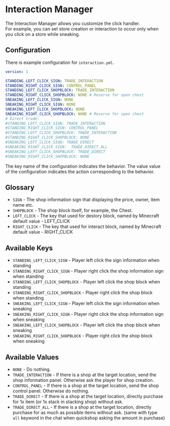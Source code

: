 # Interaction Manager

The Interaction Manager allows you customize the click handler.  
For example, you can set store creation or interaction to occur only when you click on a store while sneaking.

## Configuration

There is example configuration for `interaction.yml`.

```yaml
version: 1

STANDING_LEFT_CLICK_SIGN: TRADE_INTERACTION
STANDING_RIGHT_CLICK_SIGN: CONTROL_PANEL
STANDING_LEFT_CLICK_SHOPBLOCK: TRADE_INTERACTION
STANDING_RIGHT_CLICK_SHOPBLOCK: NONE # Reserve for open chest
SNEAKING_LEFT_CLICK_SIGN: NONE
SNEAKING_RIGHT_CLICK_SIGN: NONE
SNEAKING_LEFT_CLICK_SHOPBLOCK: NONE
SNEAKING_RIGHT_CLICK_SHOPBLOCK: NONE # Reserve for open chest
# Direct trade:
#STANDING_LEFT_CLICK_SIGN: TRADE_INTERACTION
#STANDING_RIGHT_CLICK_SIGN: CONTROL_PANEL
#STANDING_LEFT_CLICK_SHOPBLOCK: TRADE_INTERACTION
#STANDING_RIGHT_CLICK_SHOPBLOCK: NONE
#SNEAKING_LEFT_CLICK_SIGN: TRADE_DIRECT
#SNEAKING_RIGHT_CLICK_SIGN:  TRADE_DIRECT_ALL
#SNEAKING_LEFT_CLICK_SHOPBLOCK: TRADE_DIRECT
#SNEAKING_RIGHT_CLICK_SHOPBLOCK: NONE
```

The key name of the configuration indicates the behavior.
The value value of the configuration indicates the action corresponding to the behavior.

## Glossary

* `SIGN` - The shop information sign that displaying the price, owner, item name etc.
* `SHOPBLOCK` - The shop block itself, for example, the Chest.
* `LEFT_CLICK` - The key that used for destory block, named by Minecraft default value - LEFT_CLICK
* `RIGHT_CLICK` - The key that used for interact block, named by Minecraft default value - RIGHT_CLICK

## Available Keys

* `STANDING_LEFT_CLICK_SIGN` - Player left click the sign information when standing
* `STANDING_RIGHT_CLICK_SIGN` - Player right click the shop information sign when standing
* `STANDING_LEFT_CLICK_SHOPBLOCK` - Player left click the shop block when standing
* `STANDING_RIGHT_CLICK_SHOPBLOCK` - Player right click the shop block when standing
* `SNEAKING_LEFT_CLICK_SIGN` - Player left click the sign information when sneaking
* `SNEAKING_RIGHT_CLICK_SIGN` - Player right click the shop information sign when sneaking
* `SNEAKING_LEFT_CLICK_SHOPBLOCK` - Player left click the shop block when sneaking
* `SNEAKING_RIGHT_CLICK_SHOPBLOCK` - Player right click the shop block when sneaking

## Available Values

* `NONE` - Do nothing.
* `TRADE_INTERACTION` - If there is a shop at the target location, send the shop information panel. Otherwise ask the player for shop creation.
* `CONTROL_PANEL` - If there is a shop at the target location, send the shop control panel. Otherwise do nothing.
* `TRADE_DIRECT` - If there is a shop at the target location, directly purchase for 1x item (or 1x stack in stacking shop) without ask.
* `TRADE_DIRECT_ALL` - If there is a shop at the target location, directly purchase for as much as possible items without ask. (same with type `all` keyword in the chat when quickshop asking the amount in purchase)
